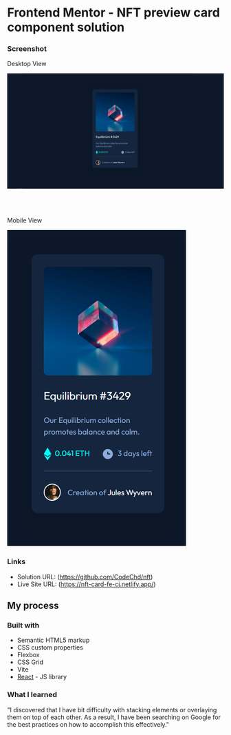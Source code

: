 # Frontend Mentor - NFT preview card component solution

### Screenshot

</h2>Desktop View</h2>

![](./public/images/nft-desktop.png)

<br><br>

</h2>Mobile View</h2>

![](./public/images/nft-Mobile.png)

### Links

- Solution URL: (https://github.com/CodeChd/nft)
- Live Site URL: (https://nft-card-fe-cj.netlify.app/)

## My process

### Built with

- Semantic HTML5 markup
- CSS custom properties
- Flexbox
- CSS Grid
- Vite
- [React](https://reactjs.org/) - JS library


### What I learned

"I discovered that I have bit difficulty with stacking elements or overlaying them on top of each other. As a result, I have been searching on Google for the best practices on how to accomplish this effectively."
